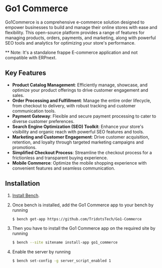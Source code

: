 # Go1 Commerce

Go1Commerce is a comprehensive e-commerce solution designed to empower businesses to build and manage their online stores with ease and flexibility. This open-source platform provides a range of features for managing products, orders, payments, and marketing, along with powerful SEO tools and analytics for optimizing your store's performance.


** Note: It's a standalone frappe E-commerce application and not compatible with ERPnext. 


## Key Features

- **Product Catalog Management**: Efficiently manage, showcase, and optimize your product offerings to drive customer engagement and sales.
- **Order Processing and Fulfillment**: Manage the entire order lifecycle, from checkout to delivery, with robust tracking and customer communication tools.
- **Payment Gateway**: Flexible and secure payment processing to cater to diverse customer preferences.
- **Search Engine Optimization (SEO) Toolkit**: Enhance your store's visibility and organic reach with powerful SEO features and tools.
- **Marketing and Customer Engagement**: Drive customer acquisition, retention, and loyalty through targeted marketing campaigns and promotions.
- **Simplified Checkout Process**: Streamline the checkout process for a frictionless and transparent buying experience.
- **Mobile Commerce**: Optimize the mobile shopping experience with convenient features and seamless communication.


## Installation

1. [Install Bench](https://github.com/frappe/bench#installation).

2. Once bench is installed, add the Go1 Commerce app to your bench by running

    ```sh
    $ bench get-app https://github.com/TridotsTech/Go1-Commerce
    ```

3. Then you have to install the Go1 Commerce app on the required site by running

    ```sh
    $ bench --site sitename install-app go1_commerce
    ```
    
4. Enable the server by running
    
     ```sh
    $ bench set-config -g server_script_enabled 1
    ```
